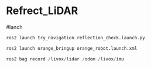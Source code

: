 # Refrect_LiDAR


#lanch
~~~python
ros2 launch try_navigation reflection_check.launch.py 
~~~

~~~python
ros2 launch orange_bringup orange_robot.launch.xml
~~~

~~~python
ros2 bag record /livox/lidar /odom /livox/imu
~~~
